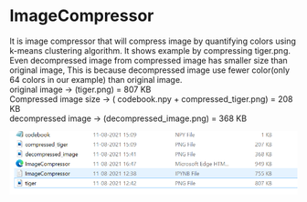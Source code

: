 # ImageCompressor

It is image compressor that will compress image by quantifying colors using k-means clustering algorithm. It shows example by compressing tiger.png.
Even decompressed image from compressed image has smaller size than original image, This is because decompressed image use fewer color(only 64 colors in our example) 
than original image.
<br>
original image -> (tiger.png) = 807 KB
<br>
Compressed image size -> ( codebook.npy + compressed_tiger.png) = 208 KB
<br>
decompressed image -> (decompressed_image.png) = 368 KB
<br>


<img src ="https://github.com/Jatin6256/ImageCompressor/blob/master/Screenshot.png">
